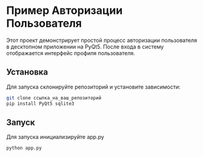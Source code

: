 # Пример Авторизации Пользователя

Этот проект демонстрирует простой процесс авторизации пользователя в десктопном приложении на PyQt5. После входа в систему отображается интерфейс профиля пользователя.

## Установка

Для запуска склонируйте репозиторий и установите зависимости:

```sh
git clone ссылка_на_ваш_репозиторий
pip install PyQt5 sqlite3
```

## Запуск

Для запуска инициализируйте app.py
```sh
python app.py
```
